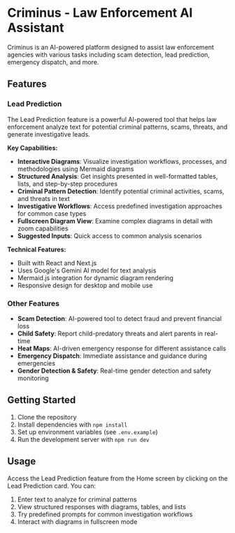 # Criminus - Law Enforcement AI Assistant

Criminus is an AI-powered platform designed to assist law enforcement agencies with various tasks including scam detection, lead prediction, emergency dispatch, and more.

## Features

### Lead Prediction

The Lead Prediction feature is a powerful AI-powered tool that helps law enforcement analyze text for potential criminal patterns, scams, threats, and generate investigative leads.

**Key Capabilities:**

- **Interactive Diagrams**: Visualize investigation workflows, processes, and methodologies using Mermaid diagrams
- **Structured Analysis**: Get insights presented in well-formatted tables, lists, and step-by-step procedures
- **Criminal Pattern Detection**: Identify potential criminal activities, scams, and threats in text
- **Investigative Workflows**: Access predefined investigation approaches for common case types
- **Fullscreen Diagram View**: Examine complex diagrams in detail with zoom capabilities
- **Suggested Inputs**: Quick access to common analysis scenarios

**Technical Features:**

- Built with React and Next.js
- Uses Google's Gemini AI model for text analysis
- Mermaid.js integration for dynamic diagram rendering
- Responsive design for desktop and mobile use

### Other Features

- **Scam Detection**: AI-powered tool to detect fraud and prevent financial loss
- **Child Safety**: Report child-predatory threats and alert parents in real-time
- **Heat Maps**: AI-driven emergency response for different assistance calls
- **Emergency Dispatch**: Immediate assistance and guidance during emergencies
- **Gender Detection & Safety**: Real-time gender detection and safety monitoring

## Getting Started

1. Clone the repository
2. Install dependencies with `npm install`
3. Set up environment variables (see `.env.example`)
4. Run the development server with `npm run dev`

## Usage

Access the Lead Prediction feature from the Home screen by clicking on the Lead Prediction card. You can:

1. Enter text to analyze for criminal patterns
2. View structured responses with diagrams, tables, and lists
3. Try predefined prompts for common investigation workflows
4. Interact with diagrams in fullscreen mode
   